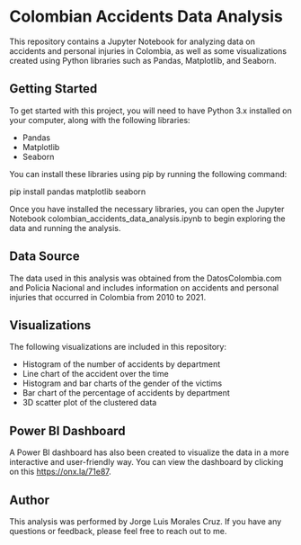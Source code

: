 # Colombian Accidents Data Analysis

This repository contains a Jupyter Notebook for analyzing data on accidents and personal injuries in Colombia, as well as some visualizations created using Python libraries such as Pandas, Matplotlib, and Seaborn.

## Getting Started
To get started with this project, you will need to have Python 3.x installed on your computer, along with the following libraries:

- Pandas
- Matplotlib
- Seaborn

You can install these libraries using pip by running the following command:

pip install pandas matplotlib seaborn

Once you have installed the necessary libraries, you can open the Jupyter Notebook colombian_accidents_data_analysis.ipynb to begin exploring the data and running the analysis.

## Data Source

The data used in this analysis was obtained from the DatosColombia.com and Policia Nacional and includes information on accidents and personal injuries that occurred in Colombia from 2010 to 2021.

## Visualizations

The following visualizations are included in this repository:

- Histogram of the number of accidents by department
- Line chart of the accident over the time
- Histogram and bar charts of the gender of the victims
- Bar chart of the percentage of accidents by department
- 3D scatter plot of the clustered data

## Power BI Dashboard

A Power BI dashboard has also been created to visualize the data in a more interactive and user-friendly way. You can view the dashboard by clicking on this https://onx.la/71e87.

## Author
This analysis was performed by Jorge Luis Morales Cruz. If you have any questions or feedback, please feel free to reach out to me.










